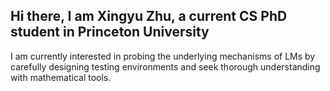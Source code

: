 ## Hi there, I am Xingyu Zhu, a current CS PhD student in Princeton University

I am currently interested in probing the underlying mechanisms of LMs by carefully designing testing environments and seek thorough understanding with mathematical tools.

<!--
**UltimateJupiter/UltimateJupiter** is a ✨ _special_ ✨ repository because its `README.md` (this file) appears on your GitHub profile.

Here are some ideas to get you started:

- 🔭 I’m currently working on ...
- 🌱 I’m currently learning ...
- 👯 I’m looking to collaborate on ...
- 🤔 I’m looking for help with ...
- 💬 Ask me about ...
- 📫 How to reach me: ...
- 😄 Pronouns: ...
- ⚡ Fun fact: ...
-->
